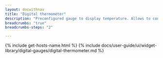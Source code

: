 ```yaml
---
layout: docwithnav
title: "Digital thermometer"
description: "Preconfigured gauge to display temperature. Allows to configure temperature range, gradient colors, and other settings."
breadcrumbs: "true"
breadcrumbs-steps: "2"

---
```

{% include get-hosts-name.html %}
{% include docs/user-guide/ui/widget-library/digital-gauges/digital-thermometer.md %}
